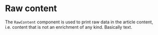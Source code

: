 # Raw content

The `RawContent` component is used to print raw data in the article content, i.e. content that is not an enrichment of any kind. Basically text.
